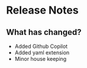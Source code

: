 # Release Notes

## What has changed?

- Added Github Copilot
- Added yaml extension
- Minor house keeping